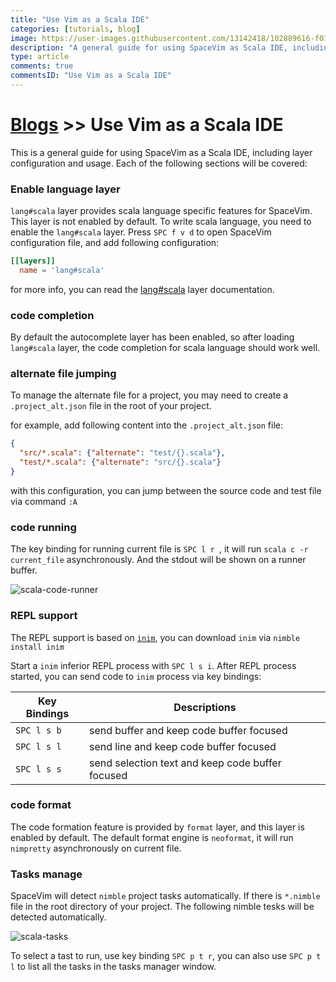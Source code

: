```yaml
---
title: "Use Vim as a Scala IDE"
categories: [tutorials, blog]
image: https://user-images.githubusercontent.com/13142418/102889616-f075cd00-4495-11eb-819f-1ff4721cbd69.png
description: "A general guide for using SpaceVim as Scala IDE, including layer configuration, requiems installation and usage."
type: article
comments: true
commentsID: "Use Vim as a Scala IDE"
---
```


# [Blogs](../blog/) >> Use Vim as a Scala IDE

This is a general guide for using SpaceVim as a Scala IDE, including layer configuration and usage. 
Each of the following sections will be covered:

### Enable language layer

`lang#scala` layer provides scala language specific features for SpaceVim.
This layer is not enabled by default. To write scala language,
you need to enable the `lang#scala` layer.
Press `SPC f v d` to open SpaceVim configuration file, and add following configuration:

```toml
[[layers]]
  name = 'lang#scala'
```

for more info, you can read the [lang#scala](../layers/lang/scala/) layer documentation.

### code completion

By default the autocomplete layer has been enabled, so after loading `lang#scala` layer, the code completion
for scala language should work well.


### alternate file jumping

To manage the alternate file for a project, you may need to create a `.project_alt.json` file in the root of your
project.

for example, add following content into the `.project_alt.json` file:

```json
{
  "src/*.scala": {"alternate": "test/{}.scala"},
  "test/*.scala": {"alternate": "src/{}.scala"}
}
```

with this configuration, you can jump between the source code and test file via command `:A`


### code running

The key binding for running current file is `SPC l r `, it will run `scala c -r current_file` asynchronously.
And the stdout will be shown on a runner buffer.

![scala-code-runner](https://user-images.githubusercontent.com/13142418/102889265-472ed700-4495-11eb-8b43-78bf42000ca9.png)


### REPL support

The REPL support is based on [`inim`](https://github.com/inim-repl/INim), you can download `inim` via `nimble install inim`

Start a `inim` inferior REPL process with `SPC l s i`. After REPL process started,
you can send code to `inim` process via key bindings:

| Key Bindings | Descriptions                                     |
| ------------ | ------------------------------------------------ |
| `SPC l s b`  | send buffer and keep code buffer focused         |
| `SPC l s l`  | send line and keep code buffer focused           |
| `SPC l s s`  | send selection text and keep code buffer focused |


### code format

The code formation feature is provided by `format` layer, and this layer is enabled by default.
The default format engine is `neoformat`, it will run `nimpretty` asynchronously on current file.

### Tasks manage

SpaceVim will detect `nimble` project tasks automatically. If there is `*.nimble` file in the root directory
of your project. The following nimble tesks will be detected automatically.

![scala-tasks](https://user-images.githubusercontent.com/13142418/102893478-9c221b80-449c-11eb-8179-0397acfb72e2.png)

To select a tast to run, use key binding `SPC p t r`, you can also use `SPC p t l` to list all the tasks
in the tasks manager window.
